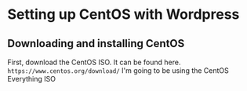 # Setting up CentOS with Wordpress
## Downloading and installing CentOS 
First, download the CentOS ISO. It can be found here.
`https://www.centos.org/download/`
I'm going to be using the CentOS Everything ISO